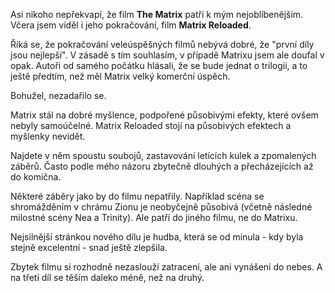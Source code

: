 <!-- dcterms:identifier = riderweblog#58 -->
<!-- dcterms:title = Matrix Reloaded: Mnoho efektů pro nic -->
<!-- np9:categoryId = 2 -->
<!-- x4w:category = Lidé a jiná zvěř -->
<!-- np9:authorId = 1 -->
<!-- np9:authorEmail = michal.valasek@altairis.cz -->
<!-- dcterms:creator = Michal Altair Valášek -->
<!-- dcterms:created = 2003-05-27T14:40:32+02:00 -->
<!-- dcterms:dateAccepted = 2003-05-27T14:40:32+02:00 -->

Asi nikoho nepřekvapí, že film **The Matrix** patří k mým nejoblíbenějším. Včera jsem viděl i jeho pokračování, film **Matrix Reloaded**.

Říká se, že pokračování veleúspěšných filmů nebývá dobré, že "první díly jsou nejlepší". V zásadě s tím souhlasím, v případě Matrixu jsem ale doufal v opak. Autoři od samého počátku hlásali, že se bude jednat o trilogii, a to ještě předtím, než měl Matrix velký komerční úspěch.

Bohužel, nezadařilo se.

Matrix stál na dobré myšlence, podpořené působivými efekty, které ovšem nebyly samoúčelné. Matrix Reloaded stojí na působivých efektech a myšlenky nevidět.

Najdete v něm spoustu soubojů, zastavování letících kulek a zpomalených záběrů. Často podle mého názoru zbytečně dlouhých a přecházejících až do komična.

Některé záběry jako by do filmu nepatřily. Například scéna se shromážděním v chrámu Zionu je neobyčejně působivá (včetně následné milostné scény Nea a Trinity). Ale patří do jiného filmu, ne do Matrixu.

Nejsilnější stránkou nového dílu je hudba, která se od minula - kdy byla stejně excelentní - snad ještě zlepšila.

Zbytek filmu si rozhodně nezaslouží zatracení, ale ani vynášení do nebes. A na třetí díl se těším daleko méně, než na druhý.